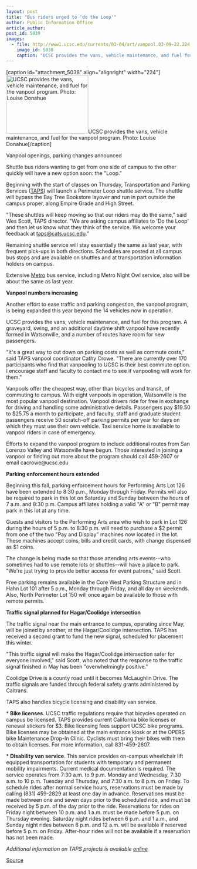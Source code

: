 ```yaml
---
layout: post
title: "Bus riders urged to 'do the Loop'"
author: Public Information Office
article_author: 
post_id: 5039
images:
  - file: http://www1.ucsc.edu/currents/03-04/art/vanpool.03-09-22.224.jpg
    image_id: 5038
    caption: "UCSC provides the vans, vehicle maintenance, and fuel for the vanpool program. Photo: Louise Donahue"
---
```


[caption id="attachment_5038" align="alignright" width="224"]<a href="http://dev-ucsc-news.pantheonsite.io/wp-content/uploads/2003/09/vanpool.03-09-22.224.jpg"><img class="size-full wp-image-5038" src="http://dev-ucsc-news.pantheonsite.io/wp-content/uploads/2003/09/vanpool.03-09-22.224.jpg" alt="UCSC provides the vans, vehicle maintenance, and fuel for the vanpool program. Photo: Louise Donahue" width="224" height="158" /></a>UCSC provides the vans, vehicle maintenance, and fuel for the vanpool program. Photo: Louise Donahue[/caption]
<p class="sectionheadblack">
  Vanpool openings, parking changes announced
</p>
<p>
  Shuttle bus riders wanting to get from one side of campus to the other quickly will have a new option soon: the "Loop."<br>
</p>
<p>
  Beginning with the start of classes on Thursday, Transportation and Parking Services (<a href="http://www2.ucsc.edu/taps/index.html">TAPS</a>) will launch a Perimeter Loop shuttle service. The shuttle will bypass the Bay Tree Bookstore layover and run in part outside the campus proper, along Empire Grade and High Street.<br>
</p>
<p>
  "These shuttles will keep moving so that our riders may do the same," said Wes Scott, TAPS director. "We are asking campus affiliates to 'Do the Loop' and then let us know what they think of the service. We welcome your feedback at <a href="mailto:taps@cats.ucsc.edu">taps@cats.ucsc.edu</a>."<br>
</p>
<p>
  Remaining shuttle service will stay essentially the same as last year, with frequent pick-ups in both directions. Schedules are posted at all campus bus stops and are available on shuttles and at transportation information holders on campus.<br>
</p>
<p>
  Extensive <a href="http://www2.ucsc.edu/taps/transit.html#met">Metro</a> bus service, including Metro Night Owl service, also will be about the same as last year.<br>
</p>
<p>
  <b>Vanpool numbers increasing</b><br>
</p>
<p>
  Another effort to ease traffic and parking congestion, the vanpool program, is being expanded this year beyond the 14 vehicles now in operation.<br>
</p>
<p>
  UCSC provides the vans, vehicle maintenance, and fuel for this program. A graveyard, swing, and an additional daytime shift vanpool have recently formed in Watsonville, and a number of routes have room for new passengers.<br>
</p>
<p>
  "It's a great way to cut down on parking costs as well as commute costs," said TAPS vanpool coordinator Cathy Crowe. "There are currently over 170 participants who find that vanpooling to UCSC is their best commute option. I encourage staff and faculty to contact me to see if vanpooling will work for them."<br>
</p>
<p>
  Vanpools offer the cheapest way, other than bicycles and transit, of commuting to campus. With eight vanpools in operation, Watsonville is the most popular vanpool destination. Vanpool drivers ride for free in exchange for driving and handling some administrative details. Passengers pay $19.50 to $25.75 a month to participate, and faculty, staff and graduate student passengers receive 50 scratch-off parking permits per year for days on which they must use their own vehicle. Taxi service home is available to vanpool riders in case of emergency.<br>
</p>
<p>
  Efforts to expand the vanpool program to include additional routes from San Lorenzo Valley and Watsonville have begun. Those interested in joining a vanpool or finding out more about the program should call 459-2607 or email cacrowe@ucsc.edu<br>
</p>
<p>
  <b>Parking enforcement hours extended</b><br>
</p>
<p>
  Beginning this fall, parking enforcement hours for Performing Arts Lot 126 have been extended to 8:30 p.m., Monday through Friday. Permits will also be required to park in this lot on Saturday and Sunday between the hours of 7 a.m. and 8:30 p.m. Campus affiliates holding a valid "A" or "B" permit may park in this lot at any time.<br>
</p>
<p>
  Guests and visitors to the Performing Arts area who wish to park in Lot 126 during the hours of 5 p.m. to 8:30 p.m. will need to purchase a $2 permit from one of the two "Pay and Display" machines now located in the lot. These machines accept coins, bills and credit cards, with change dispensed as $1 coins.<br>
</p>
<p>
  The change is being made so that those attending arts events--who sometimes had to use remote lots or shuttles--will have a place to park. "We're just trying to provide better access for event patrons," said Scott.<br>
</p>
<p>
  Free parking remains available in the Core West Parking Structure and in Hahn Lot 101 after 5 p.m., Monday through Friday, and all day on weekends. Also, North Perimeter Lot 150 will once again be available to those with remote permits.<br>
</p>
<p>
  <b>Traffic signal planned for Hagar/Coolidge intersection</b><br>
</p>
<p>
  The traffic signal near the main entrance to campus, operating since May, will be joined by another, at the Hagar/Coolidge intersection. TAPS has received a second grant to fund the new signal, scheduled for placement this winter.<br>
</p>
<p>
  "This traffic signal will make the Hagar/Coolidge intersection safer for everyone involved," said Scott, who noted that the response to the traffic signal finished in May has been "overwhelmingly positive."<br>
</p>
<p>
  Coolidge Drive is a county road until it becomes McLaughlin Drive. The traffic signals are funded through federal safety grants administered by Caltrans.<br>
</p>
<p>
  TAPS also handles bicycle licensing and disability van service.<br>
</p>
<p>
  * <b>Bike licenses</b>. UCSC traffic regulations require that bicycles operated on campus be licensed. TAPS provides current California bike licenses or renewal stickers for $3. Bike licensing fees support UCSC bike programs. Bike licenses may be obtained at the main entrance kiosk or at the OPERS bike Maintenance Drop-In Clinic. Cyclists must bring their bikes with them to obtain licenses. For more information, call 831-459-2607.<br>
</p>
<p>
  * <b>Disability van service</b>. This service provides on-campus wheelchair lift equipped transportation for students with temporary and permanent mobility impairments. Current medical documentation is required. The service operates from 7:30 a.m. to 9 p.m. Monday and Wednesday, 7:30 a.m. to 10 p.m. Tuesday and Thursday, and 7:30 a.m. to 8 p.m. on Friday. To schedule rides after normal service hours, reservations must be made by calling (831) 459-2829 at least one day in advance. Reservations must be made between one and seven days prior to the scheduled ride, and must be received by 5 p.m. of the day prior to the ride. Reservations for rides on Friday night between 10 p.m. and 1 a.m. must be made before 5 p.m. on Thursday evening. Saturday night rides between 6 p.m. and 1 a.m., and Sunday night rides between 6 p.m. and 12 a.m. will be available if reserved before 5 p.m. on Friday. After-hour rides will not be available if a reservation has not been made.
</p>
<p>
  <i>Additional information on TAPS projects is available <a href="http://www2.ucsc.edu/taps/pdf/low-resTAPSfinal.pdf">online</a></i> <i><br></i>
</p>
<p><a href="http://www1.ucsc.edu/currents/03-04/09-22/taps.html" title="Permalink to taps">Source</a></p>
